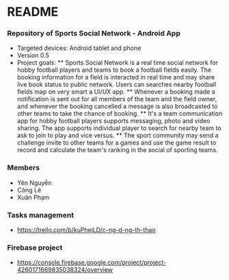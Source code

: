# README #


### Repository of Sports Social Network - Android App ###

* Targeted devices: Android tablet and phone
* Version 0.5
* Project goals:
** Sports Social Network is a real time social network for hobby football players and teams to book a football fields easily. The booking information for a field is interacted in real time and may share live book status to public network. Users can searches nearby football fields map on very smart a UI/UX app.
** Whenever a booking made a notification is sent out for all members of the team and the field owner, and whenever the booking cancelled a message is also broadcasted to other teams to take the chance of booking.
** It's a team communication app for hobby football players supports messaging, photo and video sharing. The app supports individual player to search for nearby team to ask to join to play and vice versus.
** The sport community may send a challenge invite to other teams for a games and use the game result to record and calculate the team's ranking in the social of sporting teams.


### Members ###

* Yên Nguyễn
* Công Lê
* Xuân Phạm

### Tasks management ###

* https://trello.com/b/kuPhejLD/c-ng-d-ng-th-thao

### Firebase project ###
* https://console.firebase.google.com/project/project-4260171669835038324/overview